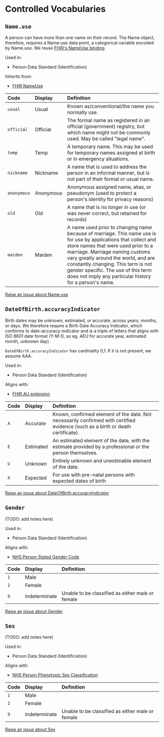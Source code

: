 # Controlled Vocabularies

## `Name.use`
A person can have more than one name on their record. The Name object, therefore, requires a Name.use data point, a categorical variable encoded by Name.use. We reuse [FHIR's NameUse binding](http://hl7.org/fhir/codesystem-name-use.html).

Used in:
* Person Data Standard (Identification)

Inherits from:
* [FHIR NameUse](http://hl7.org/fhir/codesystem-name-use.html)

|Code|Display|Definition|
|:---|:------|:---------|
|`usual`|Usual|Known as/conventional/the name you normally use.|
|`official`|Official|The formal name as registered in an official (government) registry, but which name might not be commonly used. May be called "legal name".|
|`temp`|Temp|A temporary name. This may be used for temporary names assigned at birth or in emergency situations.|
|`nickname`|Nickname|A name that is used to address the person in an informal manner, but is not part of their formal or usual name.|
|`anonymous`|Anonymous|Anonymous assigned name, alias, or pseudonym (used to protect a person's identity for privacy reasons)|
|`old`|Old|A name that is no longer in use (or was never correct, but retained for records)|
|`maiden`|Maiden|A name used prior to changing name because of marriage. This name use is for use by applications that collect and store names that were used prior to a marriage. Marriage naming customs vary greatly around the world, and are constantly changing. This term is not gender specific. The use of this term does not imply any particular history for a person's name.|

<a href="https://github.com/SocialCareData/controlled-vocabularies/issues/new?template=content_issue.yml&amp;title=Issue+regarding+Name.use" class="web-button" target="_blank">Raise an issue about Name.use</a>

## `DateOfBirth.accuracyIndicator`
Birth dates may be unknown, estimated, or accurate, across years, months, or days. We therefore require a Birth Date Accuracy Indicator, which conforms to date-accuracy-indicator and is a triple of letters that aligns with ISO 8601 date format (Y-M-D, so eg. AEU for accurate year, estimated month, unknown day).

`DateOfBirth.accuracyIndicator` has cardinality 0,1. If it is not present, we assume AAA. 

Used in:
* Person Data Standard (Identification)

Aligns with:
* [FHIR AU extension](https://build.fhir.org/ig/hl7au/au-fhir-base/StructureDefinition-date-accuracy-indicator.html)

|Code|Display|Definition|
|:---|:------|:---------|
|`A`|Accurate|Known, confirmed element of the date. Not necessarily confirmed with certified evidence (such as a birth or death certificate).|
|`E`|Estimated|An estimated element of the date, with the estimate provided by a professional or the person themselves.|
|`U`|Unknown|Entirely unknown and unestimable element of the date. |
|`X`|Expected|For use with pre-natal persons with expected dates of birth|

<a href="https://github.com/SocialCareData/controlled-vocabularies/issues/new?template=content_issue.yml&amp;title=Issue+regarding+DateOfBirth.accuracyIndicator" class="web-button" target="_blank">Raise an issue about DateOfBirth.accuracyIndicator</a>

## `Gender`
(TODO: add notes here) 

Used in:
* Person Data Standard (Identification)

Aligns with:
* [NHS Person Stated Gender Code](https://archive.datadictionary.nhs.uk/DD%20Release%20May%202024/attributes/person_stated_gender_code.html)

|Code|Display|Definition|
|:---|:------|:---------|
|`1`|Male|
|`2`|Female|
|`9`|Indeterminate|Unable to be classified as either male or female|

<a href="https://github.com/SocialCareData/controlled-vocabularies/issues/new?template=content_issue.yml&amp;title=Issue+regarding+Gender" class="web-button" target="_blank">Raise an issue about Gender</a>

## `Sex`
(TODO: add notes here) 

Used in:
* Person Data Standard (Identification)

Aligns with:
* [NHS Person Phenotypic Sex Classification](https://archive.datadictionary.nhs.uk/DD%20Release%20May%202024/attributes/person_phenotypic_sex_classification.html)

|Code|Display|Definition|
|:---|:------|:---------|
|`1`|Male|
|`2`|Female|
|`9`|Indeterminate|Unable to be classified as either male or female|

<a href="https://github.com/SocialCareData/controlled-vocabularies/issues/new?template=content_issue.yml&amp;title=Issue+regarding+Sex" class="web-button" target="_blank">Raise an issue about Sex</a>